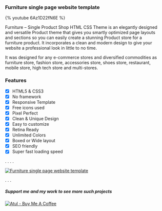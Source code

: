 ### Furniture single page website template

{% youtube 6Az1D22fN6E %}

Furniture – Single Product Shop HTML CSS Theme is an elegantly designed and versatile Product theme that gives you smartly optimized page layouts and sections so you can easily create a stunning Product store for a furniture product. It incorporates a clean and modern design to give your website a professional look in little to no time.

It was designed for any e-commerce stores and diversified commodities as furniture store, fashion store, accessories store, shoes store, restaurant, mobile store, high tech store and multi-stores.


### Features
- [x] HTML5 & CSS3
- [x] No framework
- [x] Responsive Template
- [x] Free icons used
- [x] Pixel Perfect
- [x] Clean & Unique Design
- [x] Easy to customize
- [x] Retina Ready
- [x] Unlimited Colors
- [x] Boxed or Wide layout
- [x] SEO friendly
- [x] Super fast loading speed

.
.
.
.

[![Furniture single page website template](https://i.ibb.co/vwN8cgW/live-demo.png)](https://furniture-atulcodex.netlify.app/)

.
.
.
##### Support me and my work to see more such projects
[![Atul - Buy Me A Coffee](https://i.ibb.co/7rR9S4L/buy-me-a-coffee.png)](https://www.buymeacoffee.com/atulcodex)